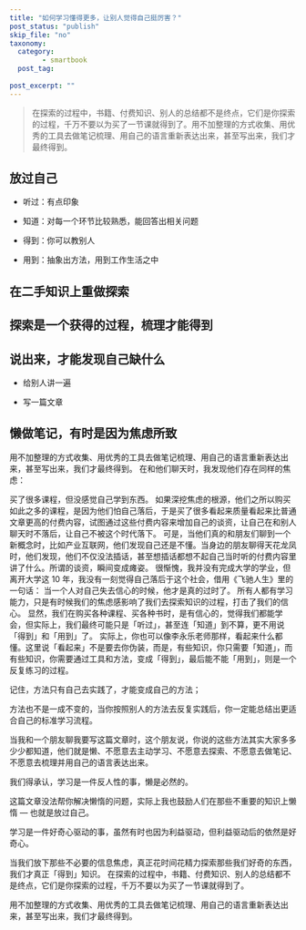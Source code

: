 ```yaml
---
title: "如何学习懂得更多，让别人觉得自己挺厉害？"
post_status: "publish"
skip_file: "no"
taxonomy:
  category: 
        - smartbook
  post_tag: 
    
post_excerpt: ""
---
```

> 在探索的过程中，书籍、付费知识、别人的总结都不是终点，它们是你探索的过程，千万不要以为买了一节课就得到了。用不加整理的方式收集、用优秀的工具去做笔记梳理、用自己的语言重新表达出来，甚至写出来，我们才最终得到。

## 放过自己

* 听过：有点印象

* 知道：对每一个环节比较熟悉，能回答出相关问题

* 得到：你可以教别人

* 用到：抽象出方法，用到工作生活之中

## 在二手知识上重做探索

## 探索是一个获得的过程，梳理才能得到

## 说出来，才能发现自己缺什么

* 给别人讲一遍

* 写一篇文章

## 懒做笔记，有时是因为焦虑所致

用不加整理的方式收集、用优秀的工具去做笔记梳理、用自己的语言重新表达出来，甚至写出来，我们才最终得到。 在和他们聊天时，我发现他们存在同样的焦虑：

买了很多课程，但没感觉自己学到东西。 如果深挖焦虑的根源，他们之所以购买如此之多的课程，是因为他们怕自己落后，于是买了很多看起来质量看起来比普通文章更高的付费内容，试图通过这些付费内容来增加自己的谈资，让自己在和别人聊天时不落后，让自己不被这个时代落下。 可是，当他们真的和朋友们聊到一个新概念时，比如产业互联网，他们发现自己还是不懂。当身边的朋友聊得天花龙凤时，他们发现，他们不仅没法插话，甚至想插话都想不起自己当时听的付费内容里讲了什么。所谓的谈资，瞬间变成瘫姿。 很惭愧，我并没有完成大学的学业，但离开大学这 10 年，我没有一刻觉得自己落后于这个社会，借用《飞驰人生》里的一句话： 当一个人对自己失去信心的时候，他才是真的过时了。 所有人都有学习能力，只是有时候我们的焦虑感影响了我们去探索知识的过程，打击了我们的信心。 显然，我们在购买各种课程、买各种书时，是有信心的，觉得我们都能学会，但实际上，我们最终可能只是「听过」，甚至连「知道」到不算，更不用说「得到」和「用到」了。 实际上，你也可以像李永乐老师那样，看起来什么都懂。这里说「看起来」不是要去你伪装，而是，有些知识，你只需要「知道」，而有些知识，你需要通过工具和方法，变成「得到」，最后能不能「用到」，则是一个反复练习的过程。

记住，方法只有自己去实践了，才能变成自己的方法；

方法也不是一成不变的，当你按照别人的方法去反复实践后，你一定能总结出更适合自己的标准学习流程。



当我和一个朋友聊我要写这篇文章时，这个朋友说，你说的这些方法其实大家多多少少都知道，他们就是懒、不愿意去主动学习、不愿意去探索、不愿意去做笔记、不愿意去梳理并用自己的语言表达出来。

我们得承认，学习是一件反人性的事，懒是必然的。

这篇文章没法帮你解决懒惰的问题，实际上我也鼓励人们在那些不重要的知识上懒惰 — 也就是放过自己。

学习是一件好奇心驱动的事，虽然有时也因为利益驱动，但利益驱动后的依然是好奇心。

当我们放下那些不必要的信息焦虑，真正花时间花精力探索那些我们好奇的东西，我们才真正「得到」知识。 在探索的过程中，书籍、付费知识、别人的总结都不是终点，它们是你探索的过程，千万不要以为买了一节课就得到了。

用不加整理的方式收集、用优秀的工具去做笔记梳理、用自己的语言重新表达出来，甚至写出来，我们才最终得到。